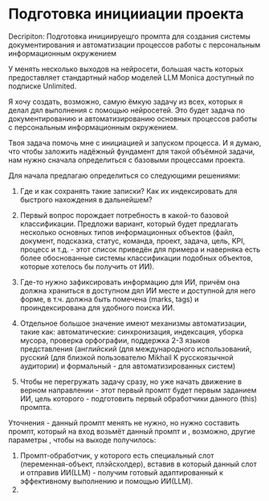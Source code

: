 # Подготовка иницииации проекта

Decripiton: Подготовка инициируещго промпта для создания системы документирования и автоматизации процессов работы с персональным информационным окружением

У менять несколько выходов на нейросети, большая часть которых предоставляет стандартный набор моделей LLM Monica доступный по подписке Unlimited.

Я хочу создать, возможно, самую ёмкую задачу из всех, которых я делал дял выполнения с помощью нейросетей. Это будет задача по документированию и автоматизированию основных процессов работы с персональным информационным окружением. 

Твоя задача помочь мне с инициацией и запуском процесса. И я думаю, что чтобы заложить надёжный фундамент для такой объёмной задачи, нам нужно сначала определиться с базовыми процессами проекта.

Для начала предлагаю определиться со следующими решениями:

1. Где и как сохранять такие записки? Как их индексировать для быстрого нахождения в дальнейшем?

2. Первый вопрос порождает потребность в какой-то базовой классификации. Предложи вариант, который будет предлагать несколько основных типов информационных объектов (файл, документ, подсказка, статус, команда, проект, задача, цель, KPI, процесс и т.д. - этот список приведён для примера и наверняка есть более обоснованные системы классификации подобных объектов, которые хотелось бы получить от ИИ).

3. Где-то нужно зафиксировать информацию для ИИ, причём она должна храниться в доступном дял ИИ месте и доступной для него форме, в т.ч. должна быть помечена (marks, tags) и проиндексирована  для удобного поиска ИИ.

4. Отдельное большое значение имеют механизмы автоматизации, такие как: автоматические: синхронизация, индексация, уборка мусора, проверка орфографии, поддержка 2-3 языков представления (английский (для международного использований, русский (для близкой пользователю Mikhail K русскоязычной аудитории) и формальный - для автоматизированных систем)

5. Чтобы не перегружать задачу сразу, но уже начать движение в верном направлении - этот первый промпт будет первым заданием ИИ, цель которого - подготовить первый обработчики данного (this) промпта. 

Уточнения - данный промпт менять не нужно, но нужно составить промпт, который на вход возьмёт данный промпт и , возможно, другие параметры , чтобы на выходе получилось:
1. Промпт-обработчик, у которого есть специальный слот (переменная-объект, плэйсхолдер), вставив в который данный слот и отправив ИИ(LLM) - получим готовый адаптированный к эффективному выполнению и помощью ИИ(LLM).
2. 
